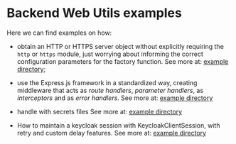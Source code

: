 # **Backend Web Utils examples**

Here we can find examples on how: 

* obtain an HTTP or HTTPS server object without
explicitly requiring the `http` or `https` module, just worrying about informing
the correct configuration parameters for the factory function.
See more at: [example directory](./https);

 * use the Express.js framework in a standardized way,
creating middleware that acts as _route handlers_, _parameter handlers_,
as _interceptors_ and as _error handlers_.
See more at: [example directory](./framework)

 * handle with secrets files
See more at: [example directory](./SecretFileHandler)

* How to maintain a keycloak session with KeycloakClientSession, with retry and custom delay features.
See more at: [example directory](./KeycloakClientSession)
